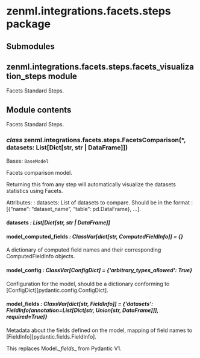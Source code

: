 # zenml.integrations.facets.steps package

## Submodules

## zenml.integrations.facets.steps.facets_visualization_steps module

Facets Standard Steps.

## Module contents

Facets Standard Steps.

### *class* zenml.integrations.facets.steps.FacetsComparison(\*, datasets: List[Dict[str, str | DataFrame]])

Bases: `BaseModel`

Facets comparison model.

Returning this from any step will automatically visualize the datasets
statistics using Facets.

Attributes:
: datasets: List of datasets to compare. Should be in the format
  : [{“name”: “dataset_name”, “table”: pd.DataFrame}, …].

#### datasets *: List[Dict[str, str | DataFrame]]*

#### model_computed_fields *: ClassVar[dict[str, ComputedFieldInfo]]* *= {}*

A dictionary of computed field names and their corresponding ComputedFieldInfo objects.

#### model_config *: ClassVar[ConfigDict]* *= {'arbitrary_types_allowed': True}*

Configuration for the model, should be a dictionary conforming to [ConfigDict][pydantic.config.ConfigDict].

#### model_fields *: ClassVar[dict[str, FieldInfo]]* *= {'datasets': FieldInfo(annotation=List[Dict[str, Union[str, DataFrame]]], required=True)}*

Metadata about the fields defined on the model,
mapping of field names to [FieldInfo][pydantic.fields.FieldInfo].

This replaces Model._\_fields_\_ from Pydantic V1.
